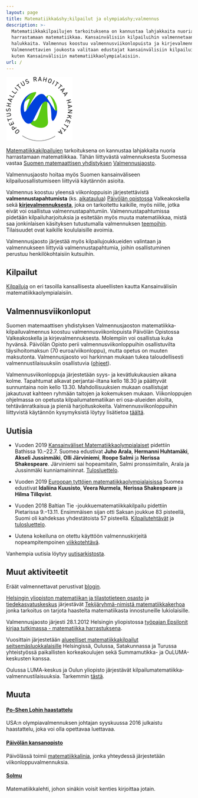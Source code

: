 ```yaml
---
layout: page
title: Matematiikka&shy;kilpailut ja olympia&shy;valmennus
description: >-
  Matematiikkakilpailujen tarkoituksena on kannustaa lahjakkaita nuoria
  harrastamaan matematiikkaa. Kansainvälisiin kilpailuihin valmennetaan
  halukkaita. Valmennus koostuu valmennusviikonlopuista ja kirjevalmennuksesta.
  Valmennettavien joukosta valitaan edustajat kansainvälisiin kilpailuihin,
  kuten Kansainvälisiin matematiikkaolympialaisiin.
url: /
---
```

<p float="right"><img src="/OPH_rahoittaa_rgb.png" width="180" height="174" /></p>

[Matematiikka&shy;kilpailujen](kilpailut) tarkoituksena on
kannustaa lahjakkaita nuoria harrastamaan matematiikkaa.  Tähän
liittyvästä valmennuksesta Suomessa vastaa
[Suomen matemaattisen yhdistyksen](http://www.matemaattinenyhdistys.fi/)
[Valmennusjaosto](valmentajat).

Valmennusjaosto hoitaa myös Suomen kansainväliseen
kilpailuosallistumiseen liittyviä käytännön asioita.

Valmennus koostuu yleensä viikonloppuisin järjestettävistä
**valmennustapahtumista** (ks. [aika&shy;taulua](aikataulu))
[Päiv&ouml;län opistossa](#muuta) Valkeakoskella sekä
[**kirjevalmennuksesta**](valmennus), joka on tarkoitettu
kaikille, myös niille, jotka eivät voi osallistua
valmennustapahtumiin.  Valmennustapahtumissa pidetään
kilpailuharjoituksia ja esitetään myös muuta matematiikkaa, mistä saa
jonkinlaisen käsityksen tutustumalla valmennuksen
[teemoihin](aiheet).  Tilaisuudet ovat kaikille koululaisille
avoimia.


Valmennusjaosto järjestää myös kilpailujoukkueiden valintaan ja
valmennukseen liittyviä valmennus&shy;tapahtumia, joihin osallistuminen
perustuu henkilökohtaisiin kutsuihin.

## <a name="kilpailut"></a>Kilpailut

[Kilpailuja](/kilpailut/) on eri tasoilla kansallisesta alueellisten kautta
Kansainvälisiin matematiikka&shy;olympialaisiin.

## <a name="kilpailuvalmennus"></a>Valmennusviikonloput

Suomen matemaattisen yhdistyksen Valmennusjaoston
matematiikka&shy;kilpailuvalmennus koostuu valmennus&shy;viikonlopuista Päivölän
Opistossa Valkeakoskella ja kirjevalmennuksesta. Molempiin voi
osallistua kuka hyvänsä. Päivölän Opisto perii
valmennus&shy;viikonloppuihin osallistuvilta täysihoito&shy;maksun (70
euroa/viikonloppu), mutta opetus on muuten maksutonta. Valmennusjaosto
voi harkinnan mukaan tukea taloudellisesti valmennus&shy;tilaisuuksiin
osallistuvia ([ohjeet](/kaytanto/#taloudellinen-tuki)).

Valmennusviikonloppuja järjestetään syys- ja kevät&shy;lukukausien aikana
kolme. Tapahtumat alkavat perjantai-iltana kello 18.30 ja päättyvät
sunnuntaina noin kello 13.30. Mahdollisuuksien mukaan osallistujat
jakautuvat kahteen ryhmään taitojen ja kokemuksen
mukaan. Viikonloppujen ohjelmassa on opetusta kilpailu&shy;matematiikan eri
osa-alueiden aloilta, tehtävänratkaisua ja pieniä
harjoituskokeita. Valmennus&shy;viikonloppuihin liittyvistä käytännön
kysymyksistä löytyy lisätietoa [täältä](kaytanto).

## <a name="uutisia"></a>Uutisia


* Vuoden 2019 [Kansainväliset Matematiikkaolympialaiset](https://www.imo2019.uk/) pidettiin Bathissa 10.&ndash;22.7. Suomea edustivat **Juho Arala**, **Hermanni Huhtamäki**, **Akseli Jussinmäki**, **Olli Järviniemi**, **Roope Salmi** ja **Nerissa Shakespeare**. Järviniemi sai hopeamitalin, Salmi pronssimitalin, Arala ja Jussinmäki kunniamaininnat. [Tulosluettelo](http://imo-official.org/year_country_r.aspx?year=2019).

* Vuoden 2019 [Euroopan tyttöjen matematiikka&shy;olympialaisissa](https://egmo2019.org/) Suomea edustivat **Idaliina Kuusisto**, **Veera Nurmela**, **Nerissa Shakespeare** ja **Hilma Tillqvist**.

* Vuoden 2018 Baltian Tie -joukkuematematiikkakilpailu pidettiin Pietarissa 9.&ndash;13.11. Ensimmäisen sijan otti Saksan joukkue 83 pisteellä, Suomi oli kahdeksas yhdestätoista 57 pisteellä. [Kilpailutehtävät](/Baltian_tie/2018/BW18_FIN.pdf) ja [tulosluettelo](https://web.archive.org/web/20190517060205/http://www.pdmi.ras.ru/EIMI/2018/Baltic_way/res18.pdf).

* Uutena kokeiluna on otettu käyttöön valmennuskirjeitä nopeampitempoinen [viikkotehtävä](https://keskustelu.matematiikkakilpailut.fi/c/viikkotehtavat).

Vanhempia uutisia löytyy [uutisarkistosta](vanhaset.html).

[bt-tulokset]: http://mif.vu.lt/balticway2014/wp-content/uploads/2014/07/bw2014rez.pdf
[Kappa]: http://www.math.su.se/samverkan/kommun-skola/tävlingar/kappa
[imo-tulokset]: http://www.imo-official.org/year_info.aspx?year=2014
[egmo-tulokset]: https://www.egmo.org/egmos/egmo3/scoreboard/
[EGMO-tulokset-minsk]: https://www.egmo.org/egmos/egmo4/scoreboard/

## <a name="muut-aktiviteetit"></a>Muut aktiviteetit

Eräät valmennettavat perustivat [blogin][blog].

[Helsingin yliopiston matematiikan ja tilastotieteen osasto][mathstat]
ja [tiedekasvatuskeskus][tiedekasvatus] järjestävät
[Tekijäryhmä-nimistä matematiikkakerhoa][tekijaryhma] jonka tarkoitus
on tarjota haasteita matematiikasta innostuneille lukiolaisille.

Valmennusjaosto järjesti 28.1.2012 Helsingin yliopistossa
[työpajan Epsilonit kirjaa tutkimassa - matematiikka harrastuksena][epsilonit].

Vuosittain järjestetään
[alueelliset matematiikka&shy;kilpailut seitsemäsluokkalaisille][seiskat]
Helsingissä, Oulussa, Satakunnassa ja Turussa yhteistyössä paikallisten korkeakoulujen
sekä Summamutikka- ja OuLUMA-keskusten kanssa.

Oulussa LUMA-keskus ja Oulun yliopisto järjestävät
kilpailu&shy;matematiikka&shy;valmennus&shy;tilaisuuksia. Tarkemmin [tästä][oulu].

[blog]: https://blog.matematiikkakilpailut.fi
[mathstat]: http://www.mathstat.helsinki.fi
[tiedekasvatus]: https://www.helsinki.fi/fi/tiedekasvatus
[tekijaryhma]: https://www.helsinki.fi/fi/tiedekasvatus/tekijaryhma
[epsilonit]: /kokoukset/epsilon
[seiskat]: /seiskat
[oulu]: http://ouluma.fi/2012/08/matematiikkavalmennus/


## <a name="muuta"></a>Muuta

#### [Po-Shen Lohin haastattelu](/kirjallisuus/Loh.pdf)

USA:n olympiavalmennuksen johtajan syyskuussa 2016 julkaistu haastattelu, joka voi olla opettavaa luettavaa.

#### [Päivölän kansanopisto](http://www.paivola.fi/)

Päivölässä toimii [matematiikkalinja](https://www.matematiikkalinja.fi/),
jonka yhteydessä järjestetään viikonloppu&shy;valmennuksia.
   
#### [Solmu](http://matematiikkalehtisolmu.fi/)

Matematiikkalehti, johon sinäkin voisit kenties kirjoittaa jotain.

